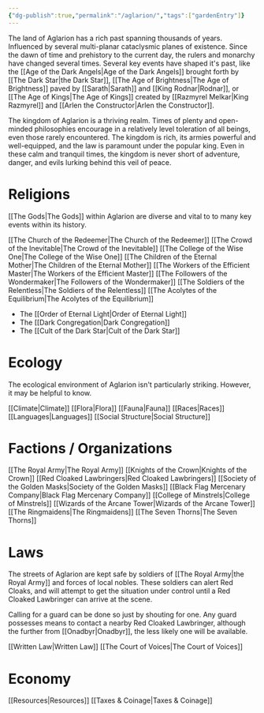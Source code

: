 ```yaml
---
{"dg-publish":true,"permalink":"/aglarion/","tags":["gardenEntry"]}
---
```



The land of Aglarion has a rich past spanning thousands of years. Influenced by several multi-planar cataclysmic planes of existence. Since the dawn of time and prehistory to the current day, the rulers and monarchy have changed several times. Several key events have shaped it's past, like the [[Age of the Dark Angels\|Age of the Dark Angels]] brought forth by [[The Dark Star\|the Dark Star]], [[The Age of Brightness\|The Age of Brightness]] paved by [[Sarath\|Sarath]] and [[King Rodnar\|Rodnar]], or [[The Age of Kings\|The Age of Kings]] created by [[Razmyrel Melkar\|King Razmyrel]] and [[Arlen the Constructor\|Arlen the Constructor]].

The kingdom of Aglarion is a thriving realm. Times of plenty and open-minded philosophies encourage in a relatively level toleration of all beings, even those rarely encountered. The kingdom is rich, its armies powerful and well-equipped, and the law is paramount under the popular king. Even in these calm and tranquil times, the kingdom is never short of adventure, danger, and evils lurking behind this veil of peace.

# Religions

[[The Gods\|The Gods]] within Aglarion are diverse and vital to to many key events within its history.

[[The Church of the Redeemer\|The Church of the Redeemer]]
[[The Crowd of the Inevitable\|The Crowd of the Inevitable]]
[[The College of the Wise One\|The College of the Wise One]]
[[The Children of the Eternal Mother\|The Children of the Eternal Mother]]
[[The Workers of the Efficient Master\|The Workers of the Efficient Master]]
[[The Followers of the Wondermaker\|The Followers of the Wondermaker]]
[[The Soldiers of the Relentless\|The Soldiers of the Relentless]]
[[The Acolytes of the Equilibrium\|The Acolytes of the Equilibrium]]
- The [[Order of Eternal Light\|Order of Eternal Light]]
- The [[Dark Congregation\|Dark Congregation]]
- The [[Cult of the Dark Star\|Cult of the Dark Star]]

# Ecology

The ecological environment of Aglarion isn't particularly striking. However, it may be helpful to know.

[[Climate\|Climate]] 
[[Flora\|Flora]]
[[Fauna\|Fauna]]
[[Races\|Races]]
[[Languages\|Languages]]
[[Social Structure\|Social Structure]]

# Factions / Organizations

[[The Royal Army\|The Royal Army]]
[[Knights of the Crown\|Knights of the Crown]]
[[Red Cloaked Lawbringers\|Red Cloaked Lawbringers]]
[[Society of the Golden Masks\|Society of the Golden Masks]]
[[Black Flag Mercenary Company\|Black Flag Mercenary Company]]
[[College of Minstrels\|College of Minstrels]]
[[Wizards of the Arcane Tower\|Wizards of the Arcane Tower]]
[[The Ringmaidens\|The Ringmaidens]]
[[The Seven Thorns\|The Seven Thorns]]

# Laws

The streets of Aglarion are kept safe by soldiers of [[The Royal Army\|the Royal Army]] and forces of local nobles. These soldiers can alert Red Cloaks, and will attempt to get the situation under control until a Red Cloaked Lawbringer can arrive at the scene.

Calling for a guard can be done so just by shouting for one. Any guard possesses means to contact a nearby Red Cloaked Lawbringer, although the further from [[Onadbyr\|Onadbyr]], the less likely one will be available.

[[Written Law\|Written Law]]
[[The Court of Voices\|The Court of Voices]]

# Economy

[[Resources\|Resources]]
[[Taxes & Coinage\|Taxes & Coinage]]